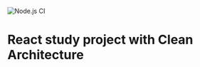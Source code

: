 ![Node.js CI](https://github.com/lbittencurt/clean-react-study/workflows/Node.js%20CI/badge.svg)

# React study project with Clean Architecture
